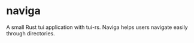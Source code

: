# naviga

 A small Rust tui application with tui-rs. Naviga helps users navigate easily through directories.